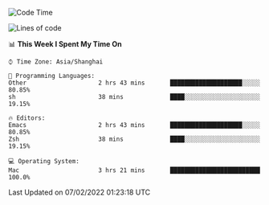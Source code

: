 <!--START_SECTION:waka-->
![Code Time](http://img.shields.io/badge/Code%20Time-595%20hrs%201%20min-blue)

![Lines of code](https://img.shields.io/badge/From%20Hello%20World%20I%27ve%20Written-22%20Thousand%20lines%20of%20code-blue)

📊 **This Week I Spent My Time On** 

```text
⌚︎ Time Zone: Asia/Shanghai

💬 Programming Languages: 
Other                    2 hrs 43 mins       ████████████████████░░░░░   80.85% 
sh                       38 mins             ████░░░░░░░░░░░░░░░░░░░░░   19.15%

🔥 Editors: 
Emacs                    2 hrs 43 mins       ████████████████████░░░░░   80.85% 
Zsh                      38 mins             ████░░░░░░░░░░░░░░░░░░░░░   19.15%

💻 Operating System: 
Mac                      3 hrs 21 mins       █████████████████████████   100.0%

```


 Last Updated on 07/02/2022 01:23:18 UTC
<!--END_SECTION:waka-->
